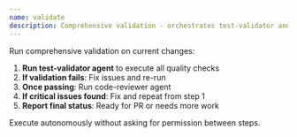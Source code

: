 ```yaml
---
name: validate
description: Comprehensive validation - orchestrates test-validator and code-reviewer agents
---
```


Run comprehensive validation on current changes:

1. **Run test-validator agent** to execute all quality checks
2. **If validation fails**: Fix issues and re-run
3. **Once passing**: Run code-reviewer agent
4. **If critical issues found**: Fix and repeat from step 1
5. **Report final status**: Ready for PR or needs more work

Execute autonomously without asking for permission between steps.
